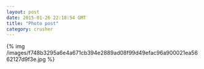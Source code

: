 ```yaml
---
layout: post
date: 2015-01-26 22:18:54 GMT
title: "Photo post"
category: crusher
---
```

{% img /images/f748b3295a6e4a671cb394e2889ad08f99d49efac96a900021ea5662127d9f3e.jpg %}
